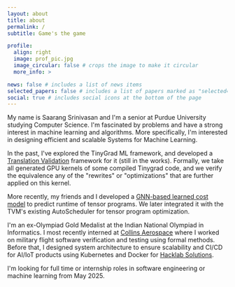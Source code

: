 ```yaml
---
layout: about
title: about
permalink: /
subtitle: Game's the game

profile:
  align: right
  image: prof_pic.jpg
  image_circular: false # crops the image to make it circular
  more_info: >

news: false # includes a list of news items
selected_papers: false # includes a list of papers marked as "selected={true}"
social: true # includes social icons at the bottom of the page
---
```


My name is Saarang Srinivasan and I'm a senior at Purdue University studying Computer Science. I'm fascinated by problems and have a strong interest in machine learning and algorithms. More specifically, I'm interested in designing efficient and scalable Systems for Machine Learning. 

In the past, I've explored the TinyGrad ML framework, and developed a [Translation Validation](https://saarang123.github.io/projects/2_project/) framework for it (still in the works). Formally, we take all generated GPU kernels of some compiled Tinygrad code, and we verify the equivalence any of the "rewrites" or "optimizations" that are further applied on this kernel.

More recently, my friends and I developed a [GNN-based learned cost model](https://saarang123.github.io/projects/1_project/) to predict runtime of tensor programs. We later integrated it with the TVM's existing AutoScheduler for tensor program optimization. 

I'm an ex-Olympiad Gold Medalist at the Indian National Olympiad in Informatics. I most recently interned at [Collins Aerospace](https://www.collinsaerospace.com/) where I worked on military flight software verification and testing using formal methods. Before that, I designed system architecture to ensure scalability and CI/CD for AI/IoT products using Kubernetes and Docker for [Hacklab Solutions](https://www.hacklab.solutions/).

I'm looking for full time or internship roles in software engineering or machine learning from May 2025.
